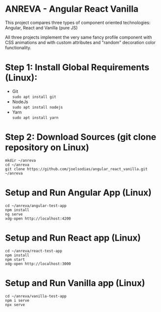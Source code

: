 # ANREVA - Angular React Vanilla
This project compares three types of component oriented technologies: Angular, React and Vanilla (pure JS)

All three projects implement the very same fancy profile component with CSS animations and with custom attributes and "random" decoration color functionality.   

# Step 1: Install Global Requirements (Linux):
* Git         
     ```sudo apt install git```
* NodeJs      
     ```sudo apt install nodejs```  
* Yarn        
     ```sudo apt install yarn```

# Step 2: Download Sources (git clone repository on Linux)
```
mkdir ~/anreva
cd ~/anreva
git clone https://github.com/joelsodias/angular_react_vanilla.git ~/anreva
```
# Setup and Run Angular App (Linux)
```
cd ~/anreva/angular-test-app
npm install
ng serve
xdg-open http://localhost:4200
```
# Setup and Run React app (Linux)
```
cd ~/anreva/react-test-app
npm install
npm start
xdg-open http://localhost:3000
```
# Setup and Run Vanilla app (Linux)
```
cd ~/anreva/vanilla-test-app
npm i serve
npx serve
```

